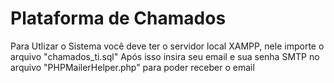 # Plataforma de Chamados 

Para Utlizar o Sistema você deve ter o servidor local XAMPP, nele importe o arquivo "chamados_ti.sql" 
Após isso insira seu email e sua senha SMTP no arquivo "PHPMailerHelper.php" para poder receber o email 